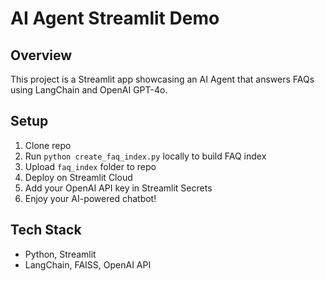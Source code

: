 # AI Agent Streamlit Demo

## Overview  
This project is a Streamlit app showcasing an AI Agent that answers FAQs using LangChain and OpenAI GPT-4o.

## Setup

1. Clone repo  
2. Run `python create_faq_index.py` locally to build FAQ index  
3. Upload `faq_index` folder to repo  
4. Deploy on Streamlit Cloud  
5. Add your OpenAI API key in Streamlit Secrets  
6. Enjoy your AI-powered chatbot!

## Tech Stack  
- Python, Streamlit  
- LangChain, FAISS, OpenAI API  
